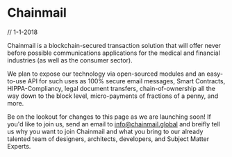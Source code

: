 # Chainmail

// 1-1-2018

Chainmail is a blockchain-secured transaction solution that will offer never before possible communications applications for the medical and financial industries (as well as the consumer sector).

We plan to expose our technology via open-sourced modules and an easy-to-use API for such uses as 100% secure email messages, Smart Contracts, HIPPA-Compliancy, legal document transfers, chain-of-ownership all the way down to the block level, micro-payments of fractions of a penny, and more.

Be on the lookout for changes to this page as we are launching soon! If you'd like to join us, send an email to info@chainmail.global and breifly tell us why you want to join Chainmail and what you bring to our already talented team of designers, architects, developers, and Subject Matter Experts.
